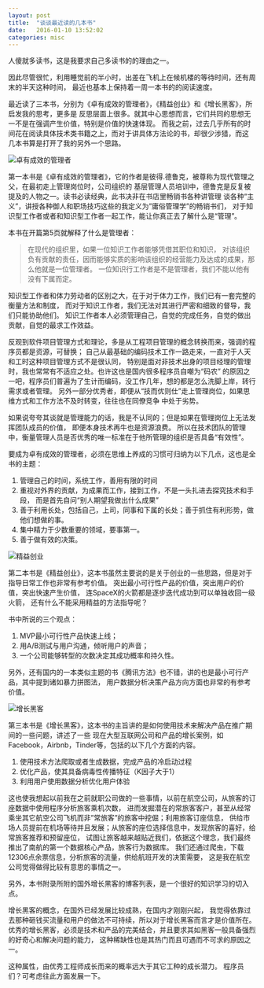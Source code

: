 ```yaml
---
layout: post
title:  "谈谈最近读的几本书"
date:   2016-01-10 13:52:02
categories: misc
---
```

人傻就多读书，这是我要求自己多读书的的理由之一。

因此尽管很忙，利用睡觉前的半小时，出差在飞机上在候机楼的等待时间，还有周末的半天这种时间，
最近也基本上保持着一周一本书的的阅读速度。

最近读了三本书，分别为《卓有成效的管理者》，《精益创业》和《增长黑客》，所启发我的思考，更多是
反思层面上很多。就其中心思想而言，它们共同的思想无一不是在强调产生价值，特别是价值的快速体现。
而我之前，过去几乎所有的时间花在阅读具体技术类书籍之上，而对于讲具体方法论的书，却很少涉猎，而这
几本书算是打开了我的另外一个思路。

![卓有成效的管理者](http://blog.taoliapp.com/images/the_effective_executive.jpg)

第一本书是《卓有成效的管理者》，它的作者是彼得.德鲁克，被尊称为现代管理之父，在最初走上管理岗位时，公司组织的
基层管理人员培训中，德鲁克是反复被提及的人物之一。读书必读经典，此书决非在书店里畅销书各种讲管理
谈各种“主义”，讲授各种御人和职场技巧这些的我定义为”庸俗管理学”的畅销书们，
对于知识型工作者或者和知识型工作者一起工作，能让你真正去了解什么是“管理”。

本书在开篇第5页就解释了什么是管理者：

> 在现代的组织里，如果一位知识工作者能够凭借其职位和知识，
对该组织负有贡献的责任，因而能够实质的影响该组织的经营能力及达成的成果，那么他就是一位管理者。
> 一位知识行工作者是不是管理者，我们不能以他有没有下属而定。

知识型工作者和体力劳动者的区别之大，在于对于体力工作，我们已有一套完整的衡量方法和制度，
而对于知识工作者，我们无法对其进行严密和细致的督导，我们只能协助他们。
知识工作者本人必须管理自己，自觉的完成任务，自觉的做出贡献，自觉的最求工作效益。

反观到软件项目管理方式和理论，多是从工程项目管理的概念转换而来，强调的程序员都是资源，可替换；
自己从最基础的编码技术工作一路走来，一直对于人天和工时这种项目管理方式不是很认同，
特别是面对非技术出身的项目经理的管理时，我也常常有不适应之处。也许这也是国内很多程序员自嘲为“码农”
的原因之一吧，程序员们普遍为了生计而编码，没工作几年，想的都是怎么洗脚上岸，转行需求或者管理。
另外一部分优秀者，即便从“技而优则仕”走上管理岗位，如果思维方式和工作方法不及时转变，往往也在同僚竞争
中处于劣势。

如果说夸夸其谈就是管理能力的话，我是不认同的；但是如果在管理岗位上无法发挥团队成员的价值，
即便本身技术再牛也是资源浪费。
所以在技术团队的管理中，衡量管理人员是否优秀的唯一标准在于他所管理的组织是否具备“有效性”。

要成为卓有成效的管理者，必须在思维上养成的习惯可归纳为以下几点，这也是全书的主题：

1. 管理自己的时间，系统工作，善用有限的时间
1. 重视对外界的贡献，为成果而工作，接到工作，不是一头扎进去探究技术和手段，
而是首先自问“别人期望我做出什么成果”
1. 善于利用长处，包括自己，上司，同事和下属的长处；善于抓住有利形势，做他们想做的事。
1. 集中精力于少数重要的领域，要事第一。
1. 善于做有效的决策。

![精益创业](http://blog.taoliapp.com/images/lean_startup.jpg)

第二本书是《精益创业》，这本书虽然主要说的是关于创业的一些思路，但是对于指导日常工作也非常有参考价值。
突出最小可行性产品的价值，突出用户的价值，突出快速产生价值，
连SpaceX的火箭都是逐步迭代成功到可以单独收回一级火箭，
还有什么不能采用精益的方法指导呢？

书中所说的三个观点：

1. MVP最小可行性产品快速上线；
1. 用A/B测试与用户沟通，倾听用户的声音；
1. 一个公司能够转型的次数决定其成功概率和持久性。

另外，还有国内的一本类似主题的书《腾讯方法》也不错，讲的也是最小可行产品，其中提到诸如暴力拼图法，
用户数据分析决策产品方向方面也非常的有参考价值。

![增长黑客](http://blog.taoliapp.com/images/growth_hacker.jpg)

第三本书是《增长黑客》，这本书的主旨讲的是如何使用技术来解决产品在推广期间的一些问题，讲述了一些
现在大型互联网公司和产品的增长案例，如Facebook，Airbnb，Tinder等，包括的以下几个方面的内容。

1. 使用技术方法爬取或者生成数据，完成产品的冷启动过程
1. 优化产品，使其具备病毒性传播特征（K因子大于1）
1. 利用用户使用数据分析优化用户体验

这也使我想起以前我在之前就职公司做的一些事情，以前在航空公司，从旅客的订座数据中使用程序分析旅客乘机次数，
进而发掘潜在的常旅客客户，甚至从经常乘坐其它航空公司飞机而非”常旅客”的旅客中挖倔；利用旅客订座信息，
供给市场人员提前在机场等待并且发展；从旅客的座位选择信息中，发现旅客的喜好，给常旅客推荐和预留座位，
试图让旅客越来越贴近我们，依据这个理念，我们最终推出了南航的第一个数据核心产品，旅客行为数据库。
我们还通过爬虫，下载12306点余票信息，分析旅客的流量，供给航班开发的决策需要，
这是我在航空公司觉得做得比较有意思的事情之一。

另外，本书附录所附的国外增长黑客的博客列表，是一个很好的知识学习的切入点。

增长黑客的概念，在国外已经发展比较成熟，在国内才刚刚兴起，
我觉得依靠过去那种砸钱买流量和用户的做法不可持续，所以对于增长黑客而言才是价值所在。
优秀的增长黑客，必须是技术和产品的完美结合，并且要求其如黑客一般具备强烈的好奇心和解决问题的能力，
这种稀缺性也是其热门而且可遇而不可求的原因之一。

这种属性，由优秀工程师成长而来的概率远大于其它工种的成长潜力。
程序员们？可考虑往此方面发展一下。
